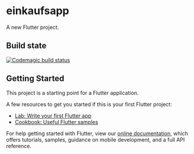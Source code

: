 # einkaufsapp

A new Flutter project.

## Build state
[![Codemagic build status](https://api.codemagic.io/apps/60b15347c05f160011b18484/60b15347c05f160011b18483/status_badge.svg)](https://codemagic.io/apps/60b15347c05f160011b18484/60b15347c05f160011b18483/latest_build)

## Getting Started

This project is a starting point for a Flutter application.

A few resources to get you started if this is your first Flutter project:

- [Lab: Write your first Flutter app](https://flutter.dev/docs/get-started/codelab)
- [Cookbook: Useful Flutter samples](https://flutter.dev/docs/cookbook)

For help getting started with Flutter, view our
[online documentation](https://flutter.dev/docs), which offers tutorials,
samples, guidance on mobile development, and a full API reference.
